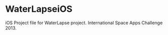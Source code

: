 WaterLapseiOS
=============

iOS Project file for WaterLapse project. International Space Apps Challenge 2013.